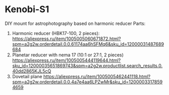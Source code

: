# Kenobi-S1
 DIY mount for astrophotography based on harmonic reducer
Parts:
1. Harmonic reducer (HBK17-100, 2 pieces): https://aliexpress.ru/item/1005005060671872.html?spm=a2g2w.orderdetail.0.0.61174aa6hSFMq6&sku_id=12000031487689684
2. Planetar reducer with nema 17 (10:1 or 27:1, 2 pieces) https://aliexpress.ru/item/1005005444119644.html?sku_id=12000035651869743&spm=a2g2w.productlist.search_results.0.40dd2865KJL5cQ
3. Dovetail plane https://aliexpress.ru/item/1005005462441118.html?spm=a2g2w.orderdetail.0.0.4a7e4aa6LPZwMr&sku_id=12000033178594659
